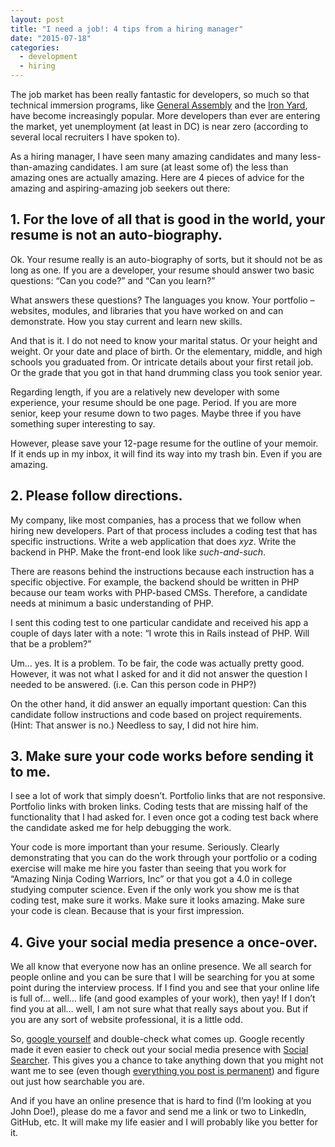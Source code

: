 ```yaml
---
layout: post
title: "I need a job!: 4 tips from a hiring manager"
date: "2015-07-18"
categories:
  - development
  - hiring
---
```


The job market has been really fantastic for developers, so much so that technical immersion programs, like [General Assembly](https://generalassemb.ly/) and the [Iron Yard](http://theironyard.com/), have become increasingly popular.  More developers than ever are entering the market, yet unemployment (at least in DC) is near zero (according to several local recruiters I have spoken to).

As a hiring manager, I have seen many amazing candidates and many less-than-amazing candidates.  I am sure (at least some of) the less than amazing ones are actually amazing.  Here are 4 pieces of advice for the amazing and aspiring-amazing job seekers out there:

## 1. For the love of all that is good in the world, your resume is not an auto-biography.

Ok.  Your resume really is an auto-biography of sorts, but it should not be as long as one.  If you are a developer, your resume should answer two basic questions: “Can you code?” and “Can you learn?”

What answers these questions?  The languages you know.  Your portfolio – websites, modules, and libraries that you have worked on and can demonstrate.  How you stay current and learn new skills.

And that is it.  I do not need to know your marital status.  Or your height and weight.  Or your date and place of birth.  Or the elementary, middle, and high schools you graduated from.  Or intricate details about your first retail job.  Or the grade that you got in that hand drumming class you took senior year.

Regarding length, if you are a relatively new developer with some experience, your resume should be one page.  Period.  If you are more senior, keep your resume down to two pages.  Maybe three if you have something super interesting to say.

However, please save your 12-page resume for the outline of your memoir.  If it ends up in my inbox, it will find its way into my trash bin.  Even if you are amazing.

## 2. Please follow directions.

My company, like most companies, has a process that we follow when hiring new developers.  Part of that process includes a coding test that has specific instructions.  Write a web application that does _xyz_.  Write the backend in PHP.  Make the front-end look like _such-and-such_.

There are reasons behind the instructions because each instruction has a specific objective.  For example, the backend should be written in PHP because our team works with PHP-based CMSs.  Therefore, a candidate needs at minimum a basic understanding of PHP.

I sent this coding test to one particular candidate and received his app a couple of days later with a note: “I wrote this in Rails instead of PHP.  Will that be a problem?”

Um… yes.  It is a problem.  To be fair, the code was actually pretty good.  However, it was not what I asked for and it did not answer the question I needed to be answered.  (i.e. Can this person code in PHP?)

On the other hand, it did answer an equally important question: Can this candidate follow instructions and code based on project requirements.  (Hint: That answer is no.)  Needless to say, I did not hire him.

## 3. Make sure your code works before sending it to me.

I see a lot of work that simply doesn’t.  Portfolio links that are not responsive.  Portfolio links with broken links.  Coding tests that are missing half of the functionality that I had asked for.  I even once got a coding test back where the candidate asked me for help debugging the work.

Your code is more important than your resume.  Seriously.  Clearly demonstrating that you can do the work through your portfolio or a coding exercise will make me hire you faster than seeing that you work for “Amazing Ninja Coding Warriors, Inc” or that you got a 4.0 in college studying computer science.  Even if the only work you show me is that coding test, make sure it works.  Make sure it looks amazing.  Make sure your code is clean.  Because that is your first impression.

## 4. Give your social media presence a once-over.

We all know that everyone now has an online presence.  We all search for people online and you can be sure that I will be searching for you at some point during the interview process.  If I find you and see that your online life is full of… well… life (and good examples of your work), then yay!  If I don’t find you at all… well, I am not sure what that really says about you.  But if you are any sort of website professional, it is a little odd.

So, [google yourself](http://www.outsidethebeltway.com/google-doesnt-want-people-using-google-as-a-verb/) and double-check what comes up.  Google recently made it even easier to check out your social media presence with [Social Searcher](http://www.social-searcher.com/google-social-search/).  This gives you a chance to take anything down that you might not want me to see (even though [everything you post is permanent](http://www.educatorstechnology.com/2013/05/your-online-life-permanent-as-tattoo.html)) and figure out just how searchable you are.

And if you have an online presence that is hard to find (I’m looking at you John Doe!), please do me a favor and send me a link or two to LinkedIn, GitHub, etc.  It will make my life easier and I will probably like you better for it.
